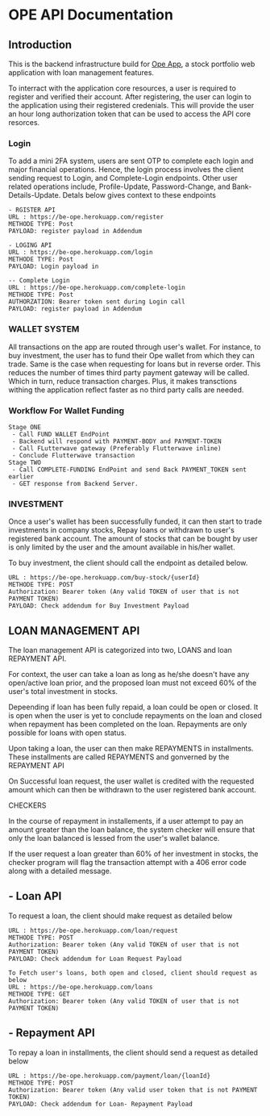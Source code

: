 # OPE API Documentation

## Introduction

This is the backend infrastructure build for [Ope App](https://loaner-two.vercel.app/), a stock portfolio web application with loan management features.

To interract with the application core resources, a user is required to register and verified their account. After registering, the user can login to the application using their registered credenials. This will provide the user an hour long authorization token that can be used to access the API core resorces.

### Login

To add a mini 2FA system, users are sent OTP to complete each login and major financial operations. Hence, the login process involves the client sending request to Login, and Complete-Login endpoints. Other user related operations include, Profile-Update, Password-Change, and Bank-Details-Update. Detals below gives context to these endpoints

```
- RGISTER API
URL : https://be-ope.herokuapp.com/register
METHODE TYPE: Post
PAYLOAD: register payload in Addendum

- LOGING API
URL : https://be-ope.herokuapp.com/login
METHODE TYPE: Post
PAYLOAD: Login payload in

-- Complete Login
URL : https://be-ope.herokuapp.com/complete-login
METHODE TYPE: Post
AUTHORZATION: Bearer token sent during Login call
PAYLOAD: register payload in Addendum

```

### WALLET SYSTEM

All transactions on the app are routed through user's wallet. For instance, to buy investment, the user has to fund their Ope wallet from which they can trade. Same is the case when requesting for loans but in reverse order.
This reduces the number of times third party payment gateway will be called. Which in turn, reduce transaction charges. Plus, it makes transctions withing the application reflect faster as no third party calls are needed.

### Workflow For Wallet Funding

```
Stage ONE
 - Call FUND WALLET EndPoint
 - Backend will respond with PAYMENT-BODY and PAYMENT-TOKEN
 - Call FLutterwave gateway (Preferably Flutterwave inline)
 - Conclude Flutterwave transaction
Stage TWO
 - Call COMPLETE-FUNDING EndPoint and send Back PAYMENT_TOKEN sent earlier
 - GET response from Backend Server.

```

### INVESTMENT

Once a user's wallet has been successfully funded, it can then start to trade investments in company stocks, Repay loans or withdrawn to user's registered bank account. The amount of stocks that can be bought by user is only limited by the user and the amount available in his/her wallet.

To buy investment, the client should call the endpoint as detailed below.

```
URL : https://be-ope.herokuapp.com/buy-stock/{userId}
METHODE TYPE: POST
Authorization: Bearer token (Any valid TOKEN of user that is not PAYMENT TOKEN)
PAYLOAD: Check addendum for Buy Investment Payload
```

## LOAN MANAGEMENT API

The loan management API is categorized into two, LOANS and loan REPAYMENT API.

For context, the user can take a loan as long as he/she doesn't have any open/active loan prior, and the proposed loan must not exceed 60% of the user's total investment in stocks.

Depeending if loan has been fully repaid, a loan could be open or closed. It is open when the user is yet to conclude repayments on the loan and closed when repayment has been completed on the loan. Repayments are only possible for loans with open status.

Upon taking a loan, the user can then make REPAYMENTS in installments. These installments are called REPAYMENTS and gonverned by the REPAYMENT API

On Successful loan request, the user wallet is credited with the requested amount which can then be withdrawn to the user registered bank account.

CHECKERS

In the course of repayment in installements, if a user attempt to pay an amount greater than the loan balance, the system checker will ensure that only the loan balanced is lessed from the user's wallet balance.

If the user request a loan greater than 60% of her investment in stocks, the checker program will flag the transaction attempt with a 406 error code along with a detailed message.

## - Loan API

To request a loan, the client should make request as detailed below

```
URL : https://be-ope.herokuapp.com/loan/request
METHODE TYPE: POST
Authorization: Bearer token (Any valid TOKEN of user that is not PAYMENT TOKEN)
PAYLOAD: Check addendum for Loan Request Payload

To Fetch user's loans, both open and closed, client should request as below
URL : https://be-ope.herokuapp.com/loans
METHODE TYPE: GET
Authorization: Bearer token (Any valid TOKEN of user that is not PAYMENT TOKEN)
```

## - Repayment API

To repay a loan in installments, the client should send a request as detailed below

```
URL : https://be-ope.herokuapp.com/payment/loan/{loanId}
METHODE TYPE: POST
Authorization: Bearer token (Any valid user token that is not PAYMENT TOKEN)
PAYLOAD: Check addendum for Loan- Repayment Payload
```
